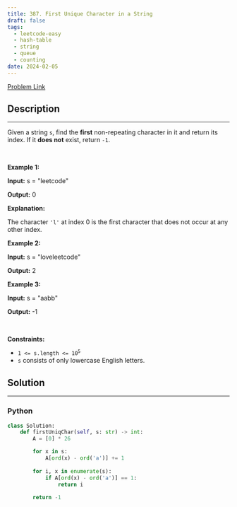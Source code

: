 ```yaml
---
title: 387. First Unique Character in a String
draft: false
tags: 
  - leetcode-easy
  - hash-table
  - string
  - queue
  - counting
date: 2024-02-05
---
```


[Problem Link](https://leetcode.com/problems/first-unique-character-in-a-string/)

## Description

---
<p>Given a string <code>s</code>, find the <strong>first</strong> non-repeating character in it and return its index. If it <strong>does not</strong> exist, return <code>-1</code>.</p>

<p>&nbsp;</p>
<p><strong class="example">Example 1:</strong></p>

<div class="example-block">
<p><strong>Input:</strong> <span class="example-io">s = &quot;leetcode&quot;</span></p>

<p><strong>Output:</strong> <span class="example-io">0</span></p>

<p><strong>Explanation:</strong></p>

<p>The character <code>&#39;l&#39;</code> at index 0 is the first character that does not occur at any other index.</p>
</div>

<p><strong class="example">Example 2:</strong></p>

<div class="example-block">
<p><strong>Input:</strong> <span class="example-io">s = &quot;loveleetcode&quot;</span></p>

<p><strong>Output:</strong> <span class="example-io">2</span></p>
</div>

<p><strong class="example">Example 3:</strong></p>

<div class="example-block">
<p><strong>Input:</strong> <span class="example-io">s = &quot;aabb&quot;</span></p>

<p><strong>Output:</strong> <span class="example-io">-1</span></p>
</div>

<p>&nbsp;</p>
<p><strong>Constraints:</strong></p>

<ul>
	<li><code>1 &lt;= s.length &lt;= 10<sup>5</sup></code></li>
	<li><code>s</code> consists of only lowercase English letters.</li>
</ul>


## Solution

---
### Python
``` py title='first-unique-character-in-a-string'
class Solution:
    def firstUniqChar(self, s: str) -> int:
        A = [0] * 26

        for x in s:
            A[ord(x) - ord('a')] += 1
        
        for i, x in enumerate(s):
            if A[ord(x) - ord('a')] == 1:
                return i
        
        return -1
```

